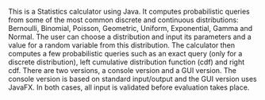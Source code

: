 This is a Statistics calculator using Java. It computes probabilistic queries from some of the most common discrete and continuous distributions: Bernoulli, Binomial, Poisson, Geometric, Uniform, Exponential, Gamma and Normal. 
The user can choose a distribution and input its parameters and a value for a random variable from this distribution. The calculator then computes a few probabilistic queries such as an exact query (only for a discrete distribution), left cumulative distribution function (cdf) and right cdf. 
There are two versions, a console version and a GUI version. The console version is based on standard input/output and the GUI version uses JavaFX. In both cases, all input is validated before evaluation takes place.

